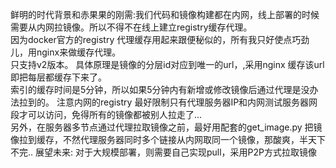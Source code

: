 鲜明的时代背景和赤果果的刚需:我们代码和镜像构建都在内网，线上部署的时候需要从内网拉镜像。所以不得不在线上建立registry缓存代理。      
因为docker官方的registry 代理缓存用起来跟便秘似的，所有我只好使点巧劲儿，用nginx来做缓存代理。    
只支持v2版本。
具体原理是镜像的分层id对应到唯一的url，,采用nginx 缓存该url即把每层都缓存下来了。   
索引的缓存时间是5分钟，所以如果5分钟内有新增或修改镜像后通过代理是没办法拉到的。
注意内网的registry 最好限制只有代理服务器IP和内网测试服务器网段才可以访问，免得所有的镜像都被别人拉走了...   
另外，在服务器多节点通过代理拉取镜像之前，最好用配套的get_image.py 把镜像拉到缓存，不然代理服务器同时多个链接从内网取同一个镜像，那酸爽，半天下不完..
展望未来: 对于大规模部署，则需要自己实现pull，采用P2P方式拉取镜像
